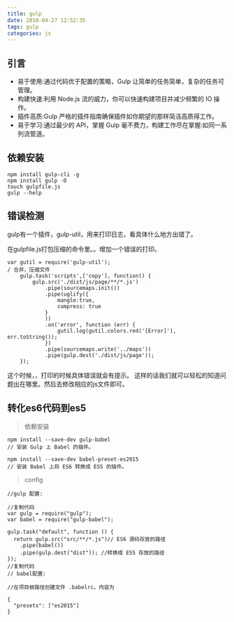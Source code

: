 ```yaml
---
title: gulp
date: 2018-04-27 12:52:35
tags: gulp
categories: js
---
```



<div><!-- more--></div>

## 引言
    
* 易于使用:通过代码优于配置的策略，Gulp 让简单的任务简单，复杂的任务可管理。
* 构建快速:利用 Node.js 流的威力，你可以快速构建项目并减少频繁的 IO 操作。
* 插件高质:Gulp 严格的插件指南确保插件如你期望的那样简洁高质得工作。
* 易于学习:通过最少的 API，掌握 Gulp 毫不费力，构建工作尽在掌握:如同一系列流管道。

## 依赖安装


```
npm install gulp-cli -g
npm install gulp -D
touch gulpfile.js
gulp --help
```


## 错误检测

gulp有一个插件，gulp-util，用来打印日志，看具体什么地方出错了。

在gulpfile.js打包压缩的命令里。。增加一个错误的打印。

```
var gutil = require('gulp-util');
/ 合并，压缩文件
    gulp.task('scripts',['copy'], function() {
        gulp.src('./dist/js/page/**/*.js')
            .pipe(sourcemaps.init())
            .pipe(uglify({
                mangle:true,
                compress: true
            }
            ))
            .on('error', function (err) {
                gutil.log(gutil.colors.red('[Error]'), err.toString());
            })
            .pipe(sourcemaps.write('../maps'))
            .pipe(gulp.dest('./dist/js/page'));
    });

```
这个时候，，打印的时候具体错误就会有提示。
这样的话我们就可以轻松的知道问题出在哪里。然后去修改相应的js文件即可。


## 转化es6代码到es5

> 依赖安装

```
npm install --save-dev gulp-babel
// 安装 Gulp 上 Babel 的插件。

npm install --save-dev babel-preset-es2015
// 安装 Babel 上将 ES6 转换成 ES5 的插件。

```

> config


```
//gulp 配置:

//复制代码
var gulp = require("gulp");
var babel = require("gulp-babel");

gulp.task("default", function () {
  return gulp.src("src/**/*.js")// ES6 源码存放的路径
    .pipe(babel()) 
    .pipe(gulp.dest("dist")); //转换成 ES5 存放的路径
});
//复制代码
// babel配置:

//在项目根路径创建文件 .babelrc。内容为

{
  "presets": ["es2015"]
}
```


